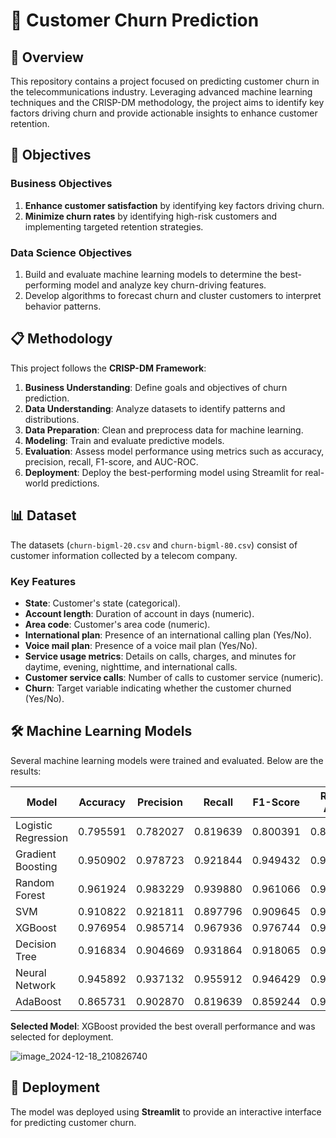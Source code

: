 # 🌟 Customer Churn Prediction  

## 📖 Overview  
This repository contains a project focused on predicting customer churn in the telecommunications industry. Leveraging advanced machine learning techniques and the CRISP-DM methodology, the project aims to identify key factors driving churn and provide actionable insights to enhance customer retention.  

## 🎯 Objectives  
### Business Objectives  
1. **Enhance customer satisfaction** by identifying key factors driving churn.  
2. **Minimize churn rates** by identifying high-risk customers and implementing targeted retention strategies.  

### Data Science Objectives  
1. Build and evaluate machine learning models to determine the best-performing model and analyze key churn-driving features.  
2. Develop algorithms to forecast churn and cluster customers to interpret behavior patterns.  

## 📋 Methodology  
This project follows the **CRISP-DM Framework**:  
1. **Business Understanding**: Define goals and objectives of churn prediction.  
2. **Data Understanding**: Analyze datasets to identify patterns and distributions.  
3. **Data Preparation**: Clean and preprocess data for machine learning.  
4. **Modeling**: Train and evaluate predictive models.  
5. **Evaluation**: Assess model performance using metrics such as accuracy, precision, recall, F1-score, and AUC-ROC.  
6. **Deployment**: Deploy the best-performing model using Streamlit for real-world predictions.  

## 📊 Dataset  
The datasets (`churn-bigml-20.csv` and `churn-bigml-80.csv`) consist of customer information collected by a telecom company.  

### Key Features  
- **State**: Customer's state (categorical).  
- **Account length**: Duration of account in days (numeric).  
- **Area code**: Customer's area code (numeric).  
- **International plan**: Presence of an international calling plan (Yes/No).  
- **Voice mail plan**: Presence of a voice mail plan (Yes/No).  
- **Service usage metrics**: Details on calls, charges, and minutes for daytime, evening, nighttime, and international calls.  
- **Customer service calls**: Number of calls to customer service (numeric).  
- **Churn**: Target variable indicating whether the customer churned (Yes/No).  

## 🛠️ Machine Learning Models  
Several machine learning models were trained and evaluated. Below are the results:  

| Model               | Accuracy | Precision | Recall   | F1-Score | ROC-AUC  |  
|---------------------|----------|-----------|----------|----------|----------|  
| Logistic Regression | 0.795591 | 0.782027  | 0.819639 | 0.800391 | 0.871555 |  
| Gradient Boosting   | 0.950902 | 0.978723  | 0.921844 | 0.949432 | 0.985699 |  
| Random Forest       | 0.961924 | 0.983229  | 0.939880 | 0.961066 | 0.995153 |  
| SVM                 | 0.910822 | 0.921811  | 0.897796 | 0.909645 | 0.970346 |  
| XGBoost             | 0.976954 | 0.985714  | 0.967936 | 0.976744 | 0.994671 |  
| Decision Tree       | 0.916834 | 0.904669  | 0.931864 | 0.918065 | 0.916834 |  
| Neural Network      | 0.945892 | 0.937132  | 0.955912 | 0.946429 | 0.982876 |  
| AdaBoost            | 0.865731 | 0.902870  | 0.819639 | 0.859244 | 0.936283 |  

**Selected Model**: XGBoost provided the best overall performance and was selected for deployment.  

![image_2024-12-18_210826740](https://github.com/user-attachments/assets/4adda434-5732-4847-9d38-4dd6bffe804c)


## 🚀 Deployment  
The model was deployed using **Streamlit** to provide an interactive interface for predicting customer churn.  



